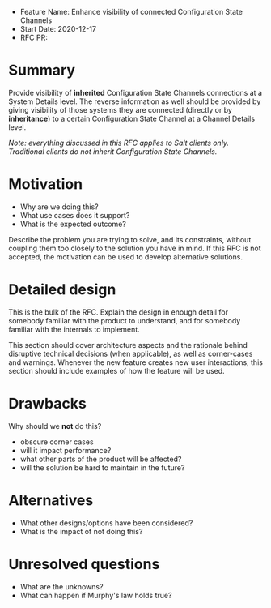 - Feature Name: Enhance visibility of connected Configuration State Channels
- Start Date: 2020-12-17
- RFC PR:

# Summary
[summary]: #summary

Provide visibility of **inherited** Configuration State Channels connections at a System Details level. The reverse information as well should be provided by giving visibility of those systems they are connected (directly or by **inheritance**) to a certain Configuration State Channel at a Channel Details level.

*Note: everything discussed in this RFC applies to Salt clients only. Traditional clients do not inherit Configuration State Channels.*

# Motivation
[motivation]: #motivation
<!-- TODO -->
- Why are we doing this?
- What use cases does it support?
- What is the expected outcome?

Describe the problem you are trying to solve, and its constraints, without coupling them too closely to the solution you have in mind. If this RFC is not accepted, the motivation can be used to develop alternative solutions.

# Detailed design
[design]: #detailed-design
<!-- TODO -->
This is the bulk of the RFC. Explain the design in enough detail for somebody familiar with the product to understand, and for somebody familiar with the internals to implement.

This section should cover architecture aspects and the rationale behind disruptive technical decisions (when applicable), as well as corner-cases and warnings. Whenever the new feature creates new user interactions, this section should include examples of how the feature will be used.

# Drawbacks
[drawbacks]: #drawbacks
<!-- TODO -->
Why should we **not** do this?

  * obscure corner cases
  * will it impact performance?
  * what other parts of the product will be affected?
  * will the solution be hard to maintain in the future?

# Alternatives
[alternatives]: #alternatives
<!-- TODO -->
- What other designs/options have been considered?
- What is the impact of not doing this?

# Unresolved questions
[unresolved]: #unresolved-questions
<!-- TODO -->
- What are the unknowns?
- What can happen if Murphy's law holds true?
